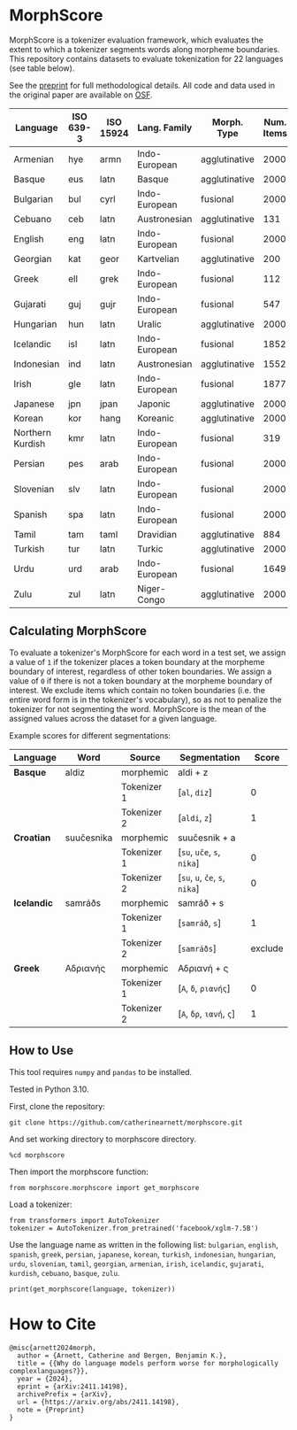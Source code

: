 # MorphScore

MorphScore is a tokenizer evaluation framework, which evaluates the extent to which a tokenizer segments words along morpheme boundaries. This repository contains datasets to evaluate tokenization for 22 languages (see table below). 

See the [preprint](https://arxiv.org/pdf/2411.14198) for full methodological details. All code and data used in the original paper are available on [OSF](https://osf.io/jukzd/?view_only=3d0d491d24074215a0ab81f72a693c16). 

| **Language** | **ISO 639-3** | **ISO 15924** | **Lang. Family** | **Morph. Type** | **Num. Items** |
|--------------|---------------|---------------|------------------|-----------------|----------------|
| Armenian     | hye           | armn          | Indo-European    | agglutinative   | 2000           |
| Basque       | eus           | latn          | Basque           | agglutinative   | 2000           |
| Bulgarian    | bul           | cyrl          | Indo-European    | fusional        | 2000           |
| Cebuano      | ceb           | latn          | Austronesian     | agglutinative   | 131            |
| English      | eng           | latn          | Indo-European    | fusional        | 2000           |
| Georgian     | kat           | geor          | Kartvelian       | agglutinative   | 200            |
| Greek        | ell           | grek          | Indo-European    | fusional        | 112            |
| Gujarati     | guj           | gujr          | Indo-European    | fusional        | 547            |
| Hungarian    | hun           | latn          | Uralic           | agglutinative   | 2000           |
| Icelandic    | isl           | latn          | Indo-European    | fusional        | 1852           |
| Indonesian   | ind           | latn          | Austronesian     | agglutinative   | 1552           |
| Irish        | gle           | latn          | Indo-European    | fusional        | 1877           |
| Japanese     | jpn           | jpan          | Japonic          | agglutinative   | 2000           |
| Korean       | kor           | hang          | Koreanic         | agglutinative   | 2000           |
| Northern Kurdish  | kmr      |    latn       | Indo-European    | fusional        | 319            |
| Persian      | pes           | arab          | Indo-European    | fusional        | 2000           |
| Slovenian    | slv           | latn          | Indo-European    | fusional        | 2000           |
| Spanish      | spa           | latn          | Indo-European    | fusional        | 2000           |
| Tamil        | tam           | taml          | Dravidian        | agglutinative   | 884            |
| Turkish      | tur           | latn          | Turkic           | agglutinative   | 2000           |
| Urdu         | urd           | arab          | Indo-European    | fusional        | 1649           |
| Zulu         | zul           | latn          | Niger-Congo      | agglutinative   | 2000           |

## Calculating MorphScore

To evaluate a tokenizer's MorphScore for each word in a test set, we assign a value of `1` if the tokenizer places a token boundary at the morpheme boundary of interest, regardless of other token boundaries. We assign a value of `0` if there is not a token boundary at the morpheme boundary of interest.  We exclude items which contain no token boundaries (i.e. the entire word form is in the tokenizer's vocabulary), so as not to penalize the tokenizer for not segmenting the word. MorphScore is the mean of the assigned values across the dataset for a given language.

Example scores for different segmentations:

| **Language**   | **Word**       | **Source**   | **Segmentation**                 | **Score** |
|----------------|----------------|--------------|----------------------------------|-----------|
| **Basque**     | aldiz          | morphemic    | aldi + z                         |           |
|                |                | Tokenizer 1  | [`al`, `diz`]                   | 0         |
|                |                | Tokenizer 2  | [`aldi`, `z`]                   | 1         |
| **Croatian**   | suučesnika     | morphemic    | suučesnik + a                   |           |
|                |                | Tokenizer 1  | [`su`, `uče`, `s`, `nika`]      | 0         |
|                |                | Tokenizer 2  | [`su`, `u`, `če`, `s`, `nika`]  | 0         |
| **Icelandic**  | samráðs        | morphemic    | samráð + s                      |           |
|                |                | Tokenizer 1  | [`samráð`, `s`]                 | 1         |
|                |                | Tokenizer 2  | [`samráðs`]                     | exclude   |
| **Greek**      | Αδριανής       | morphemic    | Αδριανή + ς                      |           |
|                |                | Tokenizer 1  | [`Α`, `δ`, `ριανής`]            | 0         |
|                |                | Tokenizer 2  | [`Α`, `δρ`, `ιανή`, `ς`]        | 1         |

## How to Use

This tool requires `numpy` and `pandas` to be installed.

Tested in Python 3.10.

First, clone the repository:

```
git clone https://github.com/catherinearnett/morphscore.git
```

And set working directory to morphscore directory.

```
%cd morphscore
```

Then import the morphscore function:

```
from morphscore.morphscore import get_morphscore
```

Load a tokenizer:

```
from transformers import AutoTokenizer
tokenizer = AutoTokenizer.from_pretrained('facebook/xglm-7.5B')
```

Use the language name as written in the following list: `bulgarian`, `english`, `spanish`, `greek`, `persian`, `japanese`, `korean`, `turkish`, `indonesian`, `hungarian`, `urdu`, `slovenian`, `tamil`, `georgian`, `armenian`, `irish`, `icelandic`, `gujarati`, `kurdish`, `cebuano`, `basque`, `zulu`.

```
print(get_morphscore(language, tokenizer))
```

# How to Cite
```
@misc{arnett2024morph,
  author = {Arnett, Catherine and Bergen, Benjamin K.},
  title = {{Why do language models perform worse for morphologically complexlanguages?}},
  year = {2024},
  eprint = {arXiv:2411.14198},
  archivePrefix = {arXiv},
  url = {https://arxiv.org/abs/2411.14198},
  note = {Preprint}
}
```
